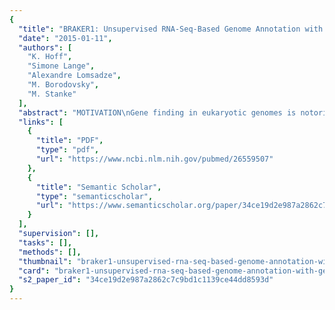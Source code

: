 ```yaml
---
{
  "title": "BRAKER1: Unsupervised RNA-Seq-Based Genome Annotation with GeneMark-ET and AUGUSTUS",
  "date": "2015-01-11",
  "authors": [
    "K. Hoff",
    "Simone Lange",
    "Alexandre Lomsadze",
    "M. Borodovsky",
    "M. Stanke"
  ],
  "abstract": "MOTIVATION\nGene finding in eukaryotic genomes is notoriously difficult to automate. The task is to design a work flow with a minimal set of tools that would reach state-of-the-art performance across a wide range of species. GeneMark-ET is a gene prediction tool that incorporates RNA-Seq data into unsupervised training and subsequently generates ab initio gene predictions. AUGUSTUS is a gene finder that usually requires supervised training and uses information from RNA-Seq reads in the prediction step. Complementary strengths of GeneMark-ET and AUGUSTUS provided motivation for designing a new combined tool for automatic gene prediction.\n\n\nRESULTS\nWe present BRAKER1, a pipeline for unsupervised RNA-Seq-based genome annotation that combines the advantages of GeneMark-ET and AUGUSTUS. As input, BRAKER1 requires a genome assembly file and a file in bam-format with spliced alignments of RNA-Seq reads to the genome. First, GeneMark-ET performs iterative training and generates initial gene structures. Second, AUGUSTUS uses predicted genes for training and then integrates RNA-Seq read information into final gene predictions. In our experiments, we observed that BRAKER1 was more accurate than MAKER2 when it is using RNA-Seq as sole source for training and prediction. BRAKER1 does not require pre-trained parameters or a separate expert-prepared training step.\n\n\nAVAILABILITY AND IMPLEMENTATION\nBRAKER1 is available for download at http://bioinf.uni-greifswald.de/bioinf/braker/ and http://exon.gatech.edu/GeneMark/\n\n\nCONTACT\nkatharina.hoff@uni-greifswald.de or borodovsky@gatech.edu\n\n\nSUPPLEMENTARY INFORMATION\nSupplementary data are available at Bioinformatics online.",
  "links": [
    {
      "title": "PDF",
      "type": "pdf",
      "url": "https://www.ncbi.nlm.nih.gov/pubmed/26559507"
    },
    {
      "title": "Semantic Scholar",
      "type": "semanticscholar",
      "url": "https://www.semanticscholar.org/paper/34ce19d2e987a2862c7c9bd1c1139ce44dd8593d"
    }
  ],
  "supervision": [],
  "tasks": [],
  "methods": [],
  "thumbnail": "braker1-unsupervised-rna-seq-based-genome-annotation-with-gene-mark-et-and-augustus-thumb.jpg",
  "card": "braker1-unsupervised-rna-seq-based-genome-annotation-with-gene-mark-et-and-augustus-card.jpg",
  "s2_paper_id": "34ce19d2e987a2862c7c9bd1c1139ce44dd8593d"
}
---
```


